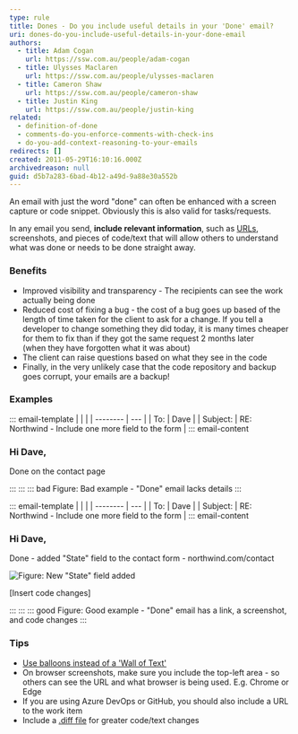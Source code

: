 ```yaml
---
type: rule
title: Dones - Do you include useful details in your 'Done' email?
uri: dones-do-you-include-useful-details-in-your-done-email
authors:
  - title: Adam Cogan
    url: https://ssw.com.au/people/adam-cogan
  - title: Ulysses Maclaren
    url: https://ssw.com.au/people/ulysses-maclaren
  - title: Cameron Shaw
    url: https://ssw.com.au/people/cameron-shaw
  - title: Justin King
    url: https://ssw.com.au/people/justin-king
related:
  - definition-of-done
  - comments-do-you-enforce-comments-with-check-ins
  - do-you-add-context-reasoning-to-your-emails
redirects: []
created: 2011-05-29T16:10:16.000Z
archivedreason: null
guid: d5b7a283-6bad-4b12-a49d-9a88e30a552b
---
```

An email with just the word "done" can often be enhanced with a screen capture or code snippet. Obviously this is also valid for tasks/requests.

In any email you send, **include relevant information**, such as [URLs](/dones-do-your-dones-include-a-url), screenshots, and pieces of code/text that will allow others to understand what was done or needs to be done straight away.

<!--endintro-->

### Benefits

* Improved visibility and transparency - The recipients can see the work actually being done
* Reduced cost of fixing a bug - the cost of a bug goes up based of the length of time taken for the client to ask for a change. If you tell a developer to change something they did today, it is many times cheaper for them to fix than if they got the same request 2 months later (when they have forgotten what it was about)
* The client can raise questions based on what they see in the code
* Finally, in the very unlikely case that the code repository and backup goes corrupt, your emails are a backup!

### Examples

::: email-template
|          |     |
| -------- | --- |
| To:      | Dave |
| Subject: | RE: Northwind - Include one more field to the form |
::: email-content  

### Hi Dave,

Done on the contact page

:::
:::
::: bad
Figure: Bad example - "Done" email lacks details
:::

::: email-template
|          |     |
| -------- | --- |
| To:      | Dave |
| Subject: | RE: Northwind - Include one more field to the form |
::: email-content  

### Hi Dave,

Done - added "State" field to the contact form - northwind&#46;com/contact

  ![Figure: New "State" field added](good-done-example-form.png)  

\[Insert code changes\]

:::
:::
::: good
Figure: Good example - "Done" email has a link, a screenshot, and code changes
:::

### Tips

* [Use balloons instead of a 'Wall of Text'](/screenshots-do-you-use-balloons-instead-of-a-wall-of-text)
* On browser screenshots, make sure you include the top-left area - so others can see the URL and what browser is being used. E.g. Chrome or Edge 
* If you are using Azure DevOps or GitHub, you should also include a URL to the work item
* Include a [.diff file](https://www.diffchecker.com/) for greater code/text changes
